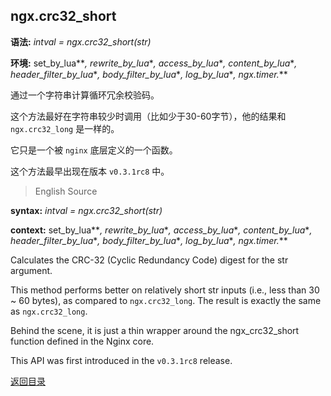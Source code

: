 ngx.crc32_short
---------------
**语法:** *intval = ngx.crc32_short(str)*

**环境:** set_by_lua*\**, rewrite_by_lua*\**, access_by_lua*\**, content_by_lua*\**, header_filter_by_lua*\**, body_filter_by_lua*\**, log_by_lua*\**, ngx.timer.*\**

通过一个字符串计算循环冗余校验码。

这个方法最好在字符串较少时调用（比如少于30-60字节），他的结果和 `ngx.crc32_long` 是一样的。

它只是一个被 `nginx` 底层定义的一个函数。<!-- todo 第一版翻译，待调调 -->

这个方法最早出现在版本 `v0.3.1rc8` 中。

> English Source

**syntax:** *intval = ngx.crc32_short(str)*

**context:** set_by_lua*\**, rewrite_by_lua*\**, access_by_lua*\**, content_by_lua*\**, header_filter_by_lua*\**, body_filter_by_lua*\**, log_by_lua*\**, ngx.timer.*\**

Calculates the CRC-32 (Cyclic Redundancy Code) digest for the str argument.

This method performs better on relatively short str inputs (i.e., less than 30 ~ 60 bytes), as compared to `ngx.crc32_long`. The result is exactly the same as `ngx.crc32_long`.

Behind the scene, it is just a thin wrapper around the ngx_crc32_short function defined in the Nginx core.

This API was first introduced in the `v0.3.1rc8` release.

[返回目录](#nginx-api-for-lua)